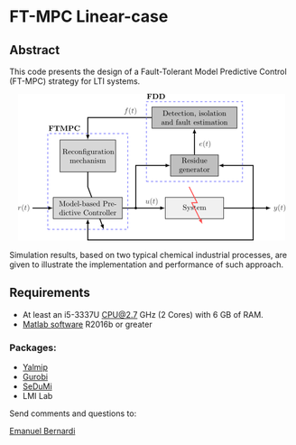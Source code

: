 # FT-MPC Linear-case

## Abstract
This code presents the design of a Fault-Tolerant Model Predictive Control (FT-MPC) strategy for LTI systems.

<p align="center">
	<img src="images/FTMPC.png">
</p>

Simulation results, based on two typical chemical industrial processes, are given to illustrate the implementation and performance of such approach.

## Requirements
- At least an i5-3337U CPU@2.7 GHz (2 Cores) with 6 GB of RAM.
- [Matlab software](https://mathworks.com/) R2016b or greater

### Packages:
- [Yalmip](https://yalmip.github.io/)
- [Gurobi](https://www.gurobi.com/)
- [SeDuMi](http://sedumi.ie.lehigh.edu/)
- LMI Lab


Send comments and questions to:

[Emanuel Bernardi](mailto:ebernardi@sanfrancisco.utn.edu.ar)

